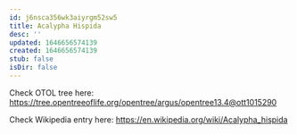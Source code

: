 ```yaml
---
id: j6nsca356wk3aiyrgm52sw5
title: Acalypha Hispida
desc: ''
updated: 1646656574139
created: 1646656574139
stub: false
isDir: false
---
```

Check OTOL tree here: https://tree.opentreeoflife.org/opentree/argus/opentree13.4@ott1015290


Check Wikipedia entry here: https://en.wikipedia.org/wiki/Acalypha_hispida
